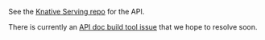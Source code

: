 
<p>See the <a href="https://github.com/knative/serving/tree/master/pkg/apis">Knative Serving repo</a> for the API.</p>

<p>There is currently an <a href="https://github.com/knative/docs/issues/1661">API doc build tool issue</a> that we hope to resolve soon.</p>
